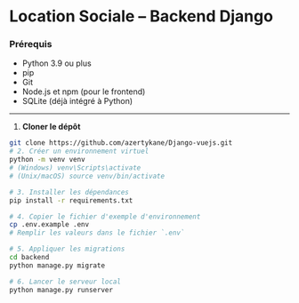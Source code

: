 # Location Sociale – Backend Django
###  Prérequis
- Python 3.9 ou plus
- pip
- Git
- Node.js et npm (pour le frontend)
- SQLite (déjà intégré à Python)

-----------------------------------
1. **Cloner le dépôt**
```bash
git clone https://github.com/azertykane/Django-vuejs.git
# 2. Créer un environnement virtuel
python -m venv venv
# (Windows) venv\Scripts\activate
# (Unix/macOS) source venv/bin/activate

# 3. Installer les dépendances
pip install -r requirements.txt

# 4. Copier le fichier d'exemple d'environnement
cp .env.example .env
# Remplir les valeurs dans le fichier `.env`

# 5. Appliquer les migrations
cd backend
python manage.py migrate

# 6. Lancer le serveur local
python manage.py runserver